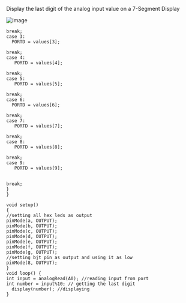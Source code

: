 Display the last digit of the analog input value on a 7-Segment Display

![image](https://user-images.githubusercontent.com/73575765/119224153-bfadc880-bb05-11eb-9ad8-e8859271ad90.png)

```
break;
case 3:
  PORTD = values[3];

break;
case 4:
   PORTD = values[4];

break;
case 5:
   PORTD = values[5];

break;
case 6:
  PORTD = values[6];

break;
case 7:
   PORTD = values[7];

break;
case 8:
   PORTD = values[8];

break;
case 9:
   PORTD = values[9];

 
break;
}
}

void setup()
{
//setting all hex leds as output
pinMode(a, OUTPUT); 
pinMode(b, OUTPUT);
pinMode(c, OUTPUT);
pinMode(d, OUTPUT);
pinMode(e, OUTPUT);
pinMode(f, OUTPUT);
pinMode(g, OUTPUT);
//setting bjt pin as output and using it as low
pinMode(8, OUTPUT);  
}
void loop() {
int input = analogRead(A0); //reading input from port
int number = input%10; // getting the last digit
  display(number); //displaying
}
```
